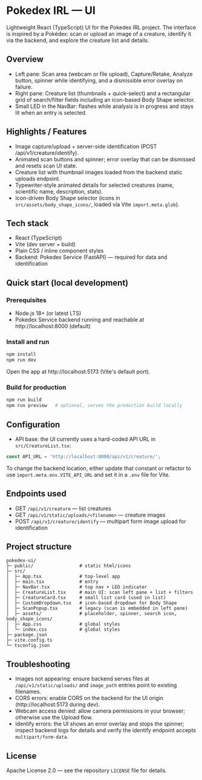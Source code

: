 # Pokedex IRL — UI

Lightweight React (TypeScript) UI for the Pokedex IRL project. The interface is inspired by a Pokédex: scan or upload an image of a creature, identify it via the backend, and explore the creature list and details.

Overview
--------
- Left pane: Scan area (webcam or file upload), Capture/Retake, Analyze button, spinner while identifying, and a dismissible error overlay on failure.
- Right pane: Creature list (thumbnails + quick-select) and a rectangular grid of search/filter fields including an icon-based Body Shape selector.
- Small LED in the NavBar: flashes while analysis is in progress and stays lit when an entry is selected.

Highlights / Features
---------------------
- Image capture/upload + server-side identification (POST /api/v1/creature/identify).
- Animated scan buttons and spinner; error overlay that can be dismissed and resets scan UI state.
- Creature list with thumbnail images loaded from the backend static uploads endpoint.
- Typewriter-style animated details for selected creatures (name, scientific name, description, stats).
- Icon-driven Body Shape selector (icons in `src/assets/body_shape_icons/`, loaded via Vite `import.meta.glob`).

Tech stack
----------
- React (TypeScript)
- Vite (dev server + build)
- Plain CSS / inline component styles
- Backend: Pokedex Service (FastAPI) — required for data and identification

Quick start (local development)
-------------------------------
### Prerequisites

- Node.js 18+ (or latest LTS)
- Pokedex Service backend running and reachable at http://localhost:8000 (default)

### Install and run

```bash
npm install
npm run dev
```

Open the app at http://localhost:5173 (Vite's default port).

### Build for production

```bash
npm run build
npm run preview   # optional, serves the production build locally
```

Configuration
-------------
- API base: the UI currently uses a hard-coded API URL in `src/CreatureList.tsx`:

```ts
const API_URL = 'http://localhost:8000/api/v1/creature/';
```

To change the backend location, either update that constant or refactor to use `import.meta.env.VITE_API_URL` and set it in a `.env` file for Vite.

Endpoints used
--------------
- GET `/api/v1/creature` — list creatures
- GET `/api/v1/static/uploads/<filename>` — creature images
- POST `/api/v1/creature/identify` — multipart form image upload for identification

Project structure
-----------------
```
pokedex-ui/
├─ public/                 # static html/icons
├─ src/
│  ├─ App.tsx              # top-level app
│  ├─ main.tsx             # entry
│  ├─ NavBar.tsx           # top nav + LED indicator
│  ├─ CreatureList.tsx     # main UI: scan left pane + list + filters
│  ├─ CreatureCard.tsx     # small list card (used in list)
│  ├─ CustomDropdown.tsx   # icon-based dropdown for Body Shape
│  ├─ ScanPopup.tsx        # legacy (scan is embedded in left pane)
│  ├─ assets/              # placeholder, spinner, search icon, body_shape_icons/
│  ├─ App.css              # global styles
│  └─ index.css            # global styles
├─ package.json
├─ vite.config.ts
└─ tsconfig.json
```

Troubleshooting
---------------
- Images not appearing: ensure backend serves files at `/api/v1/static/uploads/` and `image_path` entries point to existing filenames.
- CORS errors: enable CORS on the backend for the UI origin (http://localhost:5173 during dev).
- Webcam access denied: allow camera permissions in your browser; otherwise use the Upload flow.
- Identify errors: the UI shows an error overlay and stops the spinner; inspect backend logs for details and verify the identify endpoint accepts `multipart/form-data`.

License
-------
Apache License 2.0 — see the repository `LICENSE` file for details.

